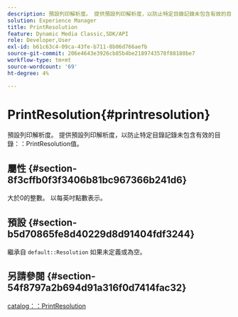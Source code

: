 ```yaml
---
description: 預設列印解析度。 提供預設列印解析度，以防止特定目錄記錄未包含有效的目錄PrintResolution值。
solution: Experience Manager
title: PrintResolution
feature: Dynamic Media Classic,SDK/API
role: Developer,User
exl-id: b61c63c4-09ca-43fe-b711-8b06d766aefb
source-git-commit: 206e4643e3926cb85b4be2189743578f88180be7
workflow-type: tm+mt
source-wordcount: '69'
ht-degree: 4%

---
```


# PrintResolution{#printresolution}

預設列印解析度。 提供預設列印解析度，以防止特定目錄記錄未包含有效的目錄：：PrintResolution值。

## 屬性 {#section-8f3cffb0f3f3406b81bc967366b241d6}

大於0的整數。 以每英吋點數表示。

## 預設 {#section-b5d70865fe8d40229d8d91404fdf3244}

繼承自 `default::Resolution` 如果未定義或為空。

## 另請參閱 {#section-54f8797a2b694d91a316f0d7414fac32}

[catalog：：PrintResolution](../../../../../is-api/image-catalog/image-serving-api-ref/c-image-catalog-reference/c-image-svg-data-reference/c-image-data-reference/r-printresolution-cat.md#reference-4ebb2e136995470b84b7c5e10cb8e5f5)
